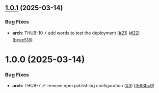 ## [1.0.1](https://github.com/taskhub-team/task-hub/compare/v1.0.0...v1.0.1) (2025-03-14)

### Bug Fixes

- **arch:** THUB-10 ⚡ add words to test the deployment ([#21](https://github.com/taskhub-team/task-hub/issues/21)) ([#22](https://github.com/taskhub-team/task-hub/issues/22)) ([bcee518](https://github.com/taskhub-team/task-hub/commit/bcee5186e0aff511e569ba3c10538701f256b5a7))

# 1.0.0 (2025-03-14)

### Bug Fixes

- **arch:** THUB-7 🩹 remove npm publishing configuration ([#3](https://github.com/taskhub-team/task-hub/issues/3)) ([f693bc9](https://github.com/taskhub-team/task-hub/commit/f693bc923cfe5a51e32957705755b31c424f696c))
